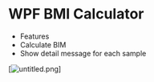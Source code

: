# WPF BMI Calculator
- Features
- Calculate BIM
- Show detail message for each sample

[![untitled.png](https://i.postimg.cc/SR7sQd8W/untitled.png)]
